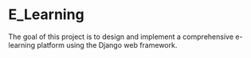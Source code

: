 # E_Learning
The goal of this project is to design and implement a comprehensive e-learning platform using the Django web framework.
